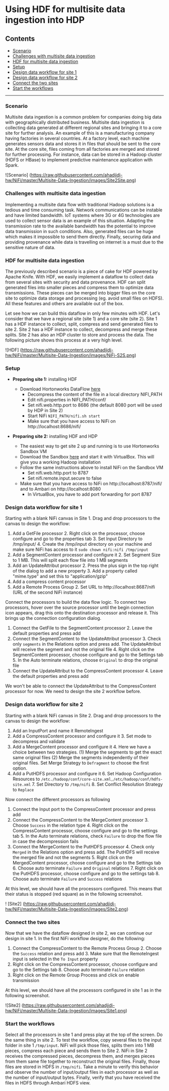 # Using HDF for multisite data ingestion into HDP

## Contents
  - [Scenario](https://github.com/ahadjidj-hw/NiFi/blob/master/Multisite-Data-Ingestion/README.md#scenario)
  - [Challenges with multisite data ingestion](https://github.com/ahadjidj-hw/NiFi/blob/master/Multisite-Data-Ingestion/README.md#challenges-with-multisite-data-ingestion)
  - [HDF for multisite data ingestion](https://github.com/ahadjidj-hw/NiFi/blob/master/Multisite-Data-Ingestion/README.md#nifi-for-multisite-data-ingestion)
  - [Setup](https://github.com/ahadjidj-hw/NiFi/blob/master/Multisite-Data-Ingestion/README.md#setup)
  - [Design data workflow for site 1](https://github.com/ahadjidj-hw/NiFi/blob/master/Multisite-Data-Ingestion/README.md#design-data-workflow-for-site-1)
  - [Design data workflow for site 2](https://github.com/ahadjidj-hw/NiFi/blob/master/Multisite-Data-Ingestion/README.md#design-data-workflow-for-site-2)
  - [Connect the two sites](https://github.com/ahadjidj-hw/NiFi/blob/master/Multisite-Data-Ingestion/README.md#connect-the-two-sites)
  - [Start the workflows](https://github.com/ahadjidj-hw/NiFi/blob/master/Multisite-Data-Ingestion/README.md#start-the-workflows)
  
---------------
  
### Scenario
Multisite data ingestion is a common problem for companies doing big data with geographically distributed business. 
Multisite data ingestion is collecting data generated at different regional sites and bringing it to a core site for further analysis. 
An example of this is a manufacturing company having factories in several countries. 
At a factory level, each machine generates sensors data and stores it in files that should be sent to the core site. 
At the core site, files coming from all factories are merged and stored for further processing. 
For instance, data can be stored in a Hadoop cluster (HDFS or HBase) to implement predictive maintenance application with Spark.

![Scenario] (https://raw.githubusercontent.com/ahadjidj-hw/NiFi/master/Multisite-Data-Ingestion/images/Site2Site.png)

### Challenges with multisite data ingestion
Implementing a multisite data flow with traditional Hadoop solutions is a tedious and time consuming task. 
Network communications can be instable and have limited bandwidth. 
IoT systems where 3G or 4G technologies are used to collect sensor data is an example of this situation.
Adapting the transmission rate to the available bandwidth has the potential to improve data transmission in such conditions. 
Also, generated files can be huge which makes it impossible to send them directly. 
Finally, securing data and providing provenance while data is travelling on internet is a must due to the sensitive nature of data.

### HDF for multisite data ingestion
The previously described scenario is a piece of cake for HDF powered by Apache Knife. With HDF, we easily implement a dataflow to collect data from several sites with security and data provenance.
HDF can split generated files into smaller pieces and compress them to optimize data transmissions. 
These pieces can be merged into bigger files on the core site to optimize data storage and processing (eg. avoid small files on HDFS).
All these features and others are available out of the box.

Let see how we can build this dataflow in only few minutes with HDF. Let's consider that we have a regional site (site 1) and a core site (site 2).
Site 1 has a HDF instance to collect, split, compress and send generated files to site 2. Site 2 has a HDF instance to collect, decompress and merge these splits.
Site 2 has also an HDP cluster to store and process the data. The following picture shows this process at a very high level.

![HDF] (https://raw.githubusercontent.com/ahadjidj-hw/NiFi/master/Multisite-Data-Ingestion/images/NiFi-S2S.png)

### Setup

- **Preparing site 1:** installing HDF
  - Download Hortonworks DataFlow [here](http://hortonworks.com/hdp/downloads/#hdf)
	- Decompress the content of the file in a local directory NIFI_PATH
	- Edit nifi.properties in NIFI_PATH/conf/
	- Set nifi.web.http.port to 8686 (the default 8080 port will be used by HDP in Site 2)
	- Start NiFi `NIFI_PATH/nifi.sh start`
	- Make sure that you have access to NiFi on http://localhost:8686/nifi/
	
- **Preparing site 2:** installing HDF and HDP
  - The easiest way to get site 2 up and running is to use Hortonworks Sandbox VM
  - Download the Sandbox [here](http://hortonworks.com/products/hortonworks-sandbox/#install) and start it with VirtualBox. This will give you a working Hadoop installation
  - Follow the same instructions above to install NiFi on the Sandbox VM
    - Set nifi.web.http.port to 8787
    - Set nifi.remote.input.secure to false
  - Make sure that you have access to NiFi on http://localhost:8787/nifi/ and to Ambari on http://localhost:8080
    - In VirtualBox, you have to add port forwarding for port 8787
    
### Design data workflow for site 1

Starting with a blank NiFi canvas in Site 1. Drag and drop processors to the canvas to design the workflow:

1. Add a GetFile processor
	2. Right click on the processor, choose configure and go to the properties tab
	3. Set Input Directory to /tmp/input/
	4. Create the /tmp/input directory on your machine and make sure NiFi has access to it `sudo chown nifi:nifi /tmp/input`
1. Add a SegmentContent processor and configure it
	2. Set Segment Size to 1 MB. This will split each flow file into 1 MB segments
1. Add an UpdateAttribut processor
	2. Press the plus sign in the top right of the dialog to add a new property
	3. Add a property called "mime.type" and set this to "application/gzip"
1. Add a compress content processor
1. Add a Remote Process Group
	2. Set URL to http://localhost:8687/nifi (URL of the second NiFi instance)

Connect the processors to build the data flow logic. To connect two processors, hover over the source processor until the begin connection icon appears, drag this onto the destination processor and release it. This brings up the connection configuration dialog.

1. Connect the GetFile to the SegmentContent processor
	2. Leave the default properties and press add
2. Connect the SegmentContent to the UpdateAttribut processor
	3. Check only `segments` in the Relations option and press add. The UpdateAttribut will receive the segment and not the original file
	4. Right click on the SegmentContent processor, choose configure and go to the Settings tab
	5. In the Auto terminate relations, choose `Original` to drop the original file
3. Connect the UpdateAttribut to the CompressContent processor
	4. Leave the default properties and press add

We won't be able to connect the UpdateAttribut to the CompressContent processor for now. We need to design the site 2 workflow before.

### Design data workflow for site 2

Starting with a blank NiFi canvas in Site 2. Drag and drop processors to the canvas to design the workflow:

1. Add an InputPort and name it RemoteIngest
2. Add a CompressContent processor and configure it
	3. Set mode to decompress and validate
3. Add a MergeContent processor and configure it 
	4. Here we have a choice between two strategies. (1) Merge the segments to get the exact same original files (2) Merge the segments independently of their original files. Set Merge Strategy to `Defragment` to choose the first option.
5. Add a PutHDFS processor and configure it
	6. Set Hadoop Configuration Resources to `/etc./hadoop/conf/core-site.xml,/etc/hadoop/conf/hdfs-site.xml` 
	7. Set Directory to `/tmp/nifi`
	8. Set Conflict Resolution Strategy to `Replace`

Now connect the different processors as following

1. Connect the Input port to the CompressContent processor and press add
2. Connect the CompressContent to the MergeContent processor
	3. Choose `Success` in the relation type
	4. Right click on the CompressContent processor, choose configure and go to the settings tab
	5. In the Auto terminate relations, check `Failure` to drop the flow file in case the decompression fails
3. Connect the MergeContent to the PutHDFS processor
	4. Check only `Merged` in the Relations option and press add. The PutHDFS will receive the merged file and not the segments
	5. Right click on the MergedContent processor, choose configure and go to the Settings tab
	6. Choose auto terminate `Failure` and `Original` relations
	7. Right click on the PutHDFS processor, choose configure and go to the settings tab
	8. Choose auto terminate `Failure` and `Success` relations

At this level, we should have all the processors configured. This means that their status is stopped (red square) as in the following screenshot.

! [Site2] (https://raw.githubusercontent.com/ahadjidj-hw/NiFi/master/Multisite-Data-Ingestion/images/Site2.png)

### Connect the two sites

Now that we have the dataflow designed in site 2, we can continue our design in site 1. In the first NiFi workflow designer, do the following:

1. Connect the CompressContent to the Remote Process Group
	2. Choose the `Success` relation and press add
	3. Make sure that the RemoteIngest input is selected in the `To Input` property
4. Right click on the CompressContent processor, choose configure and go to the Settings tab
	8. Choose auto terminate `Failure` relation
9. Right click on the Remote Group Process and click on enable transmission

At this level, we should have all the processors configured in site 1 as in the following screenshot.

![Site2] (https://raw.githubusercontent.com/ahadjidj-hw/NiFi/master/Multisite-Data-Ingestion/images/Site1.png)

### Start the workflows

Select all the processors in site 1 and press play at the top of the screen. Do the same thing in site 2. To test the workflow, copy several files to the input folder in site 1 `/tmp/input`. NiFi will pick those files, splits them into 1 MB pieces, compress each piece and sends them to Site 2. NiFi in Site 2 receives the compressed pieces, decompress them, and merges pieces from them same file together to reconstruct the original files. Finally, those files are stored in HDFS in `/tmp/nifi`. Take a minute to verify this behavior and observe the number of input/output files in each processor as well as the number of input/output bytes. Finally, verify that you have received the files in HDFS through Ambari HDFS view.
